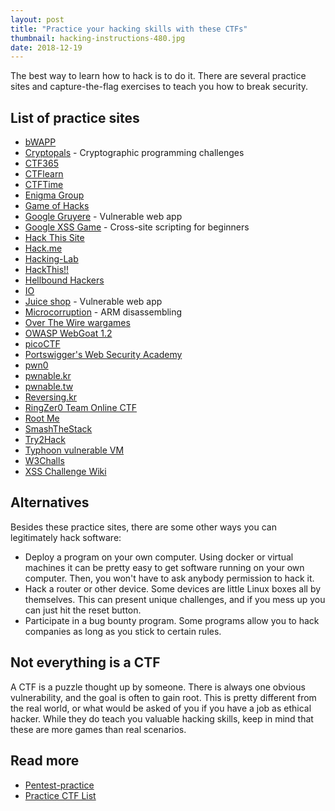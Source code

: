 ```yaml
---
layout: post
title: "Practice your hacking skills with these CTFs"
thumbnail: hacking-instructions-480.jpg
date: 2018-12-19
---
```


The best way to learn how to hack is to do it. There are several practice sites and capture-the-flag exercises to teach you how to break security.

<!-- photo source: https://www.flickr.com/photos/bike/5721135130 -->

## List of practice sites

* [bWAPP](http://www.itsecgames.com/)
* [Cryptopals](https://cryptopals.com/) - Cryptographic programming challenges
* [CTF365](https://ctf365.com/)
* [CTFlearn](https://ctflearn.com/) 
* [CTFTime](https://ctftime.org/)
* [Enigma Group](https://www.enigmagroup.org/)
* [Game of Hacks](http://www.gameofhacks.com/)
* [Google Gruyere](http://google-gruyere.appspot.com/) - Vulnerable web app
* [Google XSS Game](https://xss-game.appspot.com/) - Cross-site scripting for beginners
* [Hack This Site](https://www.hackthissite.org/)
* [Hack.me](https://hack.me/)
* [Hacking-Lab](https://www.hacking-lab.com/index.html)
* [HackThis!!](https://www.hackthis.co.uk/)
* [Hellbound Hackers ](https://www.hellboundhackers.org/)
* [IO](http://io.netgarage.org/)
* [Juice shop](https://github.com/bkimminich/juice-shop) - Vulnerable web app
* [Microcorruption](https://microcorruption.com/) - ARM disassembling
* [Over The Wire wargames](http://overthewire.org/wargames/)
* [OWASP WebGoat 1.2](https://www.owasp.org/index.php/Category:OWASP_WebGoat_Project)
* [picoCTF](https://picoctf.com/)
* [Portswigger's Web Security Academy](https://portswigger.net/web-security)
* [pwn0](https://pwn0.com/)
* [pwnable.kr](http://pwnable.kr/)
* [pwnable.tw](https://pwnable.tw/)
* [Reversing.kr](http://reversing.kr/)
* [RingZer0 Team Online CTF](https://ringzer0team.com/)
* [Root Me](https://www.root-me.org/)
* [SmashTheStack](http://smashthestack.org/)
* [Try2Hack](http://www.try2hack.nl/)
* [Typhoon vulnerable VM](https://www.prismacsi.com/en/typhoon-vulnerable-virtual-machines/)
* [W3Challs](https://w3challs.com/)
* [XSS Challenge Wiki](https://github.com/cure53/XSSChallengeWiki/wiki)

## Alternatives

Besides these practice sites, there are some other ways you can legitimately hack software:

* Deploy a program on your own computer. Using docker or virtual machines it can be pretty easy to get software running on your own computer. Then, you won't have to ask anybody permission to hack it.
* Hack a router or other device. Some devices are little Linux boxes all by themselves. This can present unique challenges, and if you mess up you can just hit the reset button.
* Participate in a bug bounty program. Some programs allow you to hack companies as long as you stick to certain rules.

## Not everything is a CTF

A CTF is a puzzle thought up by someone. There is always one obvious vulnerability, and the goal is often to gain root. This is pretty different from the real world, or what would be asked of you if you have a job as ethical hacker. While they do teach you valuable hacking skills, keep in mind that these are more games than real scenarios.

## Read more

* [Pentest-practice](https://github.com/roya0045/Pentest-practice)
* [Practice CTF List](http://captf.com/practice-ctf/)
